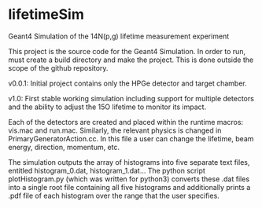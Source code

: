 # lifetimeSim
Geant4 Simulation of the 14N(p,g) lifetime measurement experiment

This project is the source code for the Geant4 Simulation. 
In order to run, must create a build directory and make the project. 
This is done outside the scope of the github repository. 

v0.0.1: Initial project contains only the HPGe detector and target chamber. 

v1.0: First stable working simulation including support for multiple detectors and the ability to adjust the 15O lifetime to monitor its impact.

Each of the detectors are created and placed within the runtime macros: vis.mac and run.mac.
Similarly, the relevant physics is changed in PrimaryGeneratorAction.cc. In this file a user can change the lifetime, beam energy, direction, momentum, etc.

The simulation outputs the array of histograms into five separate text files, entitled histogram_0.dat, histogram_1.dat...
The python script plotHistogram.py (which was written for python3) converts these .dat files into a single root file containing all five histograms and additionally prints a .pdf file of each histogram over the range that the user specifies.  
